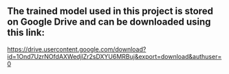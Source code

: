 ## The trained model used in this project is stored on Google Drive and can be downloaded using this link:
https://drive.usercontent.google.com/download?id=1Ond7UzrNOfdAXWedjlZr2sDXYU6MRBuj&export=download&authuser=0
